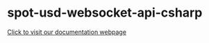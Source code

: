 # spot-usd-websocket-api-csharp

[Click to visit our documentation webpage](https://www.btcc.com/apidocs/usd-spot-exchange-websocket-api)
